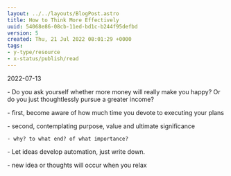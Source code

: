 ```yaml
---
layout: ../../layouts/BlogPost.astro
title: How to Think More Effectively
uuid: 54068e86-08cb-11ed-bd1c-b244f95defbd
version: 5
created: Thu, 21 Jul 2022 08:01:29 +0000
tags:
- y-type/resource
- x-status/publish/read
---
```


2022-07-13

\- Do you ask yourself whether more money will really make you happy? Or do you just thoughtlessly pursue a greater income? 

\- first, become aware of how much time you devote to executing your plans

\- second, contemplating purpose, value and ultimate significance

    - why? to what end? of what importance?

\- Let ideas develop automation, just write down.

\- new idea or thoughts will occur when you relax